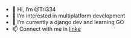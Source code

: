 - 👋 Hi, I’m @Tri334
- 👀 I’m interested in multiplatform development
- 🌱 I’m currently a django dev and learning GO
- 📫 Connect with me in [linke](https://www.linkedin.com/in/trikameranggi/)

<!---
Tri334/Tri334 is a ✨ special ✨ repository because its `README.md` (this file) appears on your GitHub profile.
You can click the Preview link to take a look at your changes.
--->
